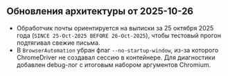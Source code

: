 ## Обновления архитектуры от 2025-10-26

- Обработчик почты ориентируется на выписки за 25 октября 2025 года (`SINCE 25-Oct-2025 BEFORE 26-Oct-2025`), чтобы тестовый прогон подтягивал свежие письма.
- В `BrowserAutomation` убран флаг `--no-startup-window`, из-за которого ChromeDriver не создавал сессию в контейнере. Для диагностики добавлен debug-лог с итоговым набором аргументов Chromium.

